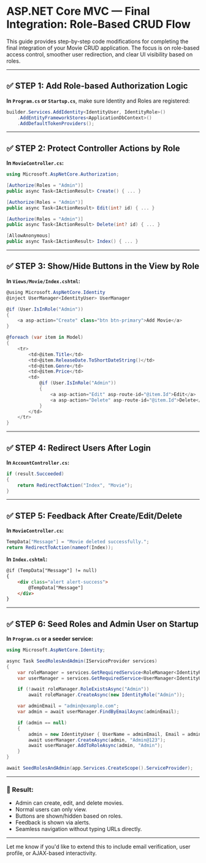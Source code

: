 # ASP.NET Core MVC — Final Integration: Role-Based CRUD Flow

This guide provides step-by-step code modifications for completing the final integration of your Movie CRUD application. The focus is on role-based access control, smoother user redirection, and clear UI visibility based on roles.

---

## ✅ STEP 1: Add Role-based Authorization Logic

**In `Program.cs` or `Startup.cs`**, make sure Identity and Roles are registered:

```csharp
builder.Services.AddIdentity<IdentityUser, IdentityRole>()
    .AddEntityFrameworkStores<ApplicationDbContext>()
    .AddDefaultTokenProviders();
```

---

## ✅ STEP 2: Protect Controller Actions by Role

**In `MovieController.cs`:**

```csharp
using Microsoft.AspNetCore.Authorization;

[Authorize(Roles = "Admin")]
public async Task<IActionResult> Create() { ... }

[Authorize(Roles = "Admin")]
public async Task<IActionResult> Edit(int? id) { ... }

[Authorize(Roles = "Admin")]
public async Task<IActionResult> Delete(int? id) { ... }

[AllowAnonymous]
public async Task<IActionResult> Index() { ... }
```

---

## ✅ STEP 3: Show/Hide Buttons in the View by Role

**In `Views/Movie/Index.cshtml`:**

```csharp
@using Microsoft.AspNetCore.Identity
@inject UserManager<IdentityUser> UserManager

@if (User.IsInRole("Admin"))
{
    <a asp-action="Create" class="btn btn-primary">Add Movie</a>
}

@foreach (var item in Model)
{
    <tr>
        <td>@item.Title</td>
        <td>@item.ReleaseDate.ToShortDateString()</td>
        <td>@item.Genre</td>
        <td>@item.Price</td>
        <td>
            @if (User.IsInRole("Admin"))
            {
                <a asp-action="Edit" asp-route-id="@item.Id">Edit</a> |
                <a asp-action="Delete" asp-route-id="@item.Id">Delete</a>
            }
        </td>
    </tr>
}
```

---

## ✅ STEP 4: Redirect Users After Login

**In `AccountController.cs`:**

```csharp
if (result.Succeeded)
{
    return RedirectToAction("Index", "Movie");
}
```

---

## ✅ STEP 5: Feedback After Create/Edit/Delete

**In `MovieController.cs`:**

```csharp
TempData["Message"] = "Movie deleted successfully.";
return RedirectToAction(nameof(Index));
```

**In `Index.cshtml`:**

```html
@if (TempData["Message"] != null)
{
    <div class="alert alert-success">
        @TempData["Message"]
    </div>
}
```

---

## ✅ STEP 6: Seed Roles and Admin User on Startup

**In `Program.cs` or a seeder service:**

```csharp
using Microsoft.AspNetCore.Identity;

async Task SeedRolesAndAdmin(IServiceProvider services)
{
    var roleManager = services.GetRequiredService<RoleManager<IdentityRole>>();
    var userManager = services.GetRequiredService<UserManager<IdentityUser>>();

    if (!await roleManager.RoleExistsAsync("Admin"))
        await roleManager.CreateAsync(new IdentityRole("Admin"));

    var adminEmail = "admin@example.com";
    var admin = await userManager.FindByEmailAsync(adminEmail);

    if (admin == null)
    {
        admin = new IdentityUser { UserName = adminEmail, Email = adminEmail };
        await userManager.CreateAsync(admin, "Admin@123");
        await userManager.AddToRoleAsync(admin, "Admin");
    }
}

await SeedRolesAndAdmin(app.Services.CreateScope().ServiceProvider);
```

---

### 🎯 Result:
- Admin can create, edit, and delete movies.
- Normal users can only view.
- Buttons are shown/hidden based on roles.
- Feedback is shown via alerts.
- Seamless navigation without typing URLs directly.

---

Let me know if you'd like to extend this to include email verification, user profile, or AJAX-based interactivity.